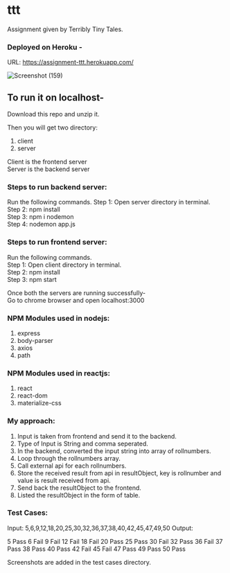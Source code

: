 # ttt
Assignment given by Terribly Tiny Tales.

### Deployed on Heroku - 
URL: https://assignment-ttt.herokuapp.com/


![Screenshot (159)](https://user-images.githubusercontent.com/42849052/112716909-2dc37e00-8f0f-11eb-8024-410892c3877c.png)


## To run it on localhost-
Download this repo and unzip it.

Then you will get two directory:
  1. client
  2. server

Client is the frontend server\
Server is the backend server

### Steps to run backend server:
  Run the following commands.
    Step 1: Open server directory in terminal.\
    Step 2: npm install\
    Step 3: npm i nodemon\
    Step 4: nodemon app.js

### Steps to run frontend server:
  Run the following commands.\
    Step 1: Open client directory in terminal.\
    Step 2: npm install\
    Step 3: npm start

Once both the servers are running successfully-\
    Go to chrome browser and open localhost:3000

### NPM Modules used in nodejs:
1. express
2. body-parser
3. axios
4. path

### NPM Modules used in reactjs:
1. react
2. react-dom
3. materialize-css

### My approach:

1. Input is taken from frontend and send it to the backend.
2. Type of Input is String and comma seperated.
3. In the backend, converted the input string into array of rollnumbers.
4. Loop through the rollnumbers array.
5. Call external api for each rollnumbers.
6. Store the received result from api in resultObject, key is rollnumber and value is result received from api.
7. Send back the resultObject to the frontend.
8. Listed the resultObject in the form of table.

### Test Cases:

Input: 5,6,9,12,18,20,25,30,32,36,37,38,40,42,45,47,49,50
Output: 

5	Pass
6	Fail
9	Fail
12	Fail
18	Fail
20	Pass
25	Pass
30	Fail
32	Pass
36	Fail
37	Pass
38	Pass
40	Pass
42	Fail
45	Fail
47	Pass
49	Pass
50	Pass

Screenshots are added in the test cases directory.

